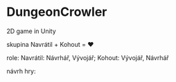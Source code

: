 # DungeonCrowler
2D game in Unity


skupina Navrátil + Kohout = ♥️

role:
  Navrátil: Návrhář, Vývojář;
  Kohout: Vývojář, Návrhář

návrh hry: 
  
